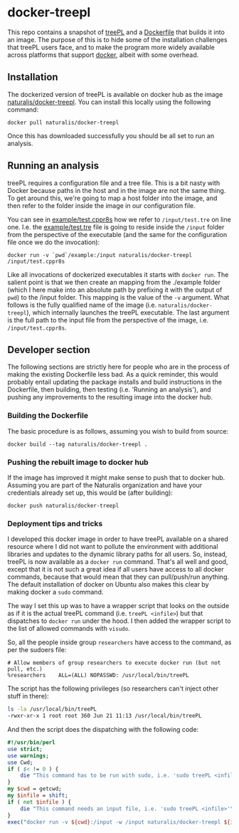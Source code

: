 # docker-treepl

This repo contains a snapshot of [treePL](https://github.com/blackrim/treePL)
and a [Dockerfile](Dockerfile) that builds it into an image. The purpose of 
this is to hide some of the installation challenges that treePL users face,
and to make the program more widely available across platforms that support
[docker](https://www.docker.com/), albeit with some overhead.

## Installation

The dockerized version of treePL is available on docker hub as the image
[naturalis/docker-treepl](https://hub.docker.com/r/naturalis/docker-treepl). You
can install this locally using the following command:

```{bash}
docker pull naturalis/docker-treepl
```

Once this has downloaded successfully you should be all set to 
run an analysis.

## Running an analysis

treePL requires a configuration file and a tree file. This is a bit nasty
with Docker because paths in the host and in the image are not the same
thing. To get around this, we're going to map a host folder into the image,
and then refer to the folder inside the image in our configuration file.

You can see in [example/test.cppr8s](example/test.cppr8s) how we refer to
`/input/test.tre` on line one. I.e. the [example/test.tre](example/test.tre) 
file is going to reside inside the `/input` folder from the perspective of the
executable (and the same for the configuration file once we do the invocation):

```{bash}
docker run -v `pwd`/example:/input naturalis/docker-treepl /input/test.cppr8s
```

Like all invocations of dockerized executables it starts with `docker run`.
The salient point is that we then create an mapping from the ./example folder
(which I here make into an absolute path by prefixing it with the output of
`pwd`) to the /input folder. This mapping is the value of the `-v` argument.
What follows is the fully qualified name of the image (i.e. 
`naturalis/docker-treepl`), which internally launches the treePL executable.
The last argument is the full path to the input file from the perspective
of the image, i.e. `/input/test.cppr8s`.


## Developer section 

The following sections are strictly here for people who are in the process
of making the existing Dockerfile less bad. As a quick reminder, this
would probably entail updating the package installs and build instructions
in the Dockerfile, then building, then testing (i.e. 'Running an analysis'),
and pushing any improvements to the resulting image into the docker hub.

### Building the Dockerfile

The basic procedure is as follows, assuming you wish to build from source:

```{bash}
docker build --tag naturalis/docker-treepl .
```

### Pushing the rebuilt image to docker hub

If the image has improved it might make sense to push that to docker hub.
Assuming you are part of the Naturalis organization and have your 
credentials already set up, this would be (after building):

```{bash}
docker push naturalis/docker-treepl
```

### Deployment tips and tricks

I developed this docker image in order to have treePL available on a shared
resource where I did not want to pollute the environment with additional 
libraries and updates to the dynamic library paths for all users. So, instead,
treePL is now available as a `docker run` command. That's all well and good,
except that it is not such a great idea if all users have access to all docker
commands, because that would mean that they can pull/push/run anything. The
default installation of docker on Ubuntu also makes this clear by making
docker a `sudo` command.

The way I set this up was to have a wrapper script that looks on the outside
as if it is the actual treePL command (i.e. `treePL <infile>`) but that 
dispatches to `docker run` under the hood. I then added the wrapper script
to the list of allowed commands with `visudo`. 

So, all the people inside group `researchers` have access to the command, as
per the sudoers file:

```
# Allow members of group researchers to execute docker run (but not pull, etc.)
%researchers    ALL=(ALL) NOPASSWD: /usr/local/bin/treePL
```

The script has the following privileges (so researchers can't inject other
stuff in there):

```bash
ls -la /usr/local/bin/treePL
-rwxr-xr-x 1 root root 360 Jun 21 11:13 /usr/local/bin/treePL
```

And then the script does the dispatching with the following code:

```perl
#!/usr/bin/perl
use strict;
use warnings;
use Cwd;
if ( $< != 0 ) {
	die "This command has to be run with sudo, i.e. 'sudo treePL <infile>'\n";
}
my $cwd = getcwd;
my $infile = shift;
if ( not $infile ) {
	die "This command needs an input file, i.e. 'sudo treePL <infile>'\n";
}
exec("docker run -v ${cwd}:/input -w /input naturalis/docker-treepl ${infile}");
```
